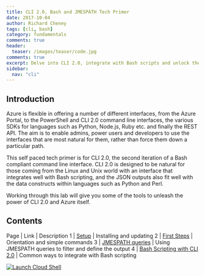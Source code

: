 ```yaml
---
title: CLI 2.0, Bash and JMESPATH Tech Primer
date: 2017-10-04
author: Richard Cheney
tags: [cli, bash]
category: fundamentals
comments: true
header:
  teaser: /images/teaser/code.jpg
comments: true
excerpt: Delve into CLI 2.0, integrate with Bash scripts and unlock the power of the JMESPATH queries
sidebar:
  nav: "cli"
---
```


## Introduction

Azure is flexible in offering a number of different interfaces, from the Azure Portal, to the PowerShell and CLI 2.0 command line interfaces, the various SDKs for languages such as Python, Node.js, Ruby etc. and finally the REST API.  The aim is to enable admins, power users and developers to use the interfaces that are most natural for them, rather than force them down a particular path.

This self paced tech primer is for CLI 2.0, the second iteration of a Bash compliant command line interface.  CLI 2.0 is designed to be natural for those coming from the Linux and Unix world with an interface that integrates well with Bash scripting, and the JSON outputs also fit well with the data constructs within languages such as Python and Perl.

Working through this lab will give you some of the tools to unleash the power of CLI 2.0 and Azure itself.

## Contents

Page | Link | Description
1 | <a href="/fundamentals/cli/cli-1-setup" target="_self">Setup</a> | Installing and updating
2 | <a href="/fundamentals/cli/cli-2-firststeps" target="_self">First Steps</a> | Orientation and simple commands
3 | <a href="/fundamentals/cli/cli-3-jmespath" target="_self">JMESPATH queries</a> | Using JMESPATH queries to filter and define the output
4 | <a href="/fundamentals/cli/cli-4-bash" target="_self">Bash Scripting with CLI 2.0</a> | Common ways to integrate with Bash scripting

[![Launch Cloud Shell](https://shell.azure.com/images/launchcloudshell.png "Launch Cloud Shell")](https://shell.azure.com)